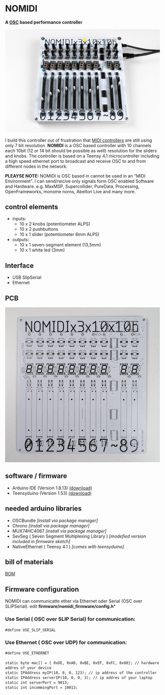 # NOMIDI
**A [OSC](http://opensoundcontrol.org/) based performance controller**

![NOMIDI Assembled](https://github.com/rlfbckr/nomidi/blob/1136a831244162e96c44ef483a0d44b69978a3aa/assets/images/nomidi_assembled.jpg)

I build this controller out of frustration that [MIDI controllers](https://en.wikipedia.org/wiki/MIDI_controller) are still using only 7 bit resolution. **NOMIDI** is a OSC based controller with 10 channels each 10bit (12 or 14 bit should be possible as well) resolution for the sliders and knobs. The controller is based on a Teensy 4.1 microcontroller including a high speed ethernet port to broadcast and receive OSC to and from different nodes in the network.
 
**PLEAYSE NOTE:** NOMIDI is OSC based in cannot be used in an "MIDI Environment". I can send/reicive only signals form OSC enabled Software and Hardware. e.g. MaxMSP, Supercollider, PureData, Processing, OpenFrameworks, monome norns, Abelton Live and many more.
 

## control elements
* inputs:
  - 10 x 2 knobs (potentiometer ALPS)
  - 10 x 2 pushbuttons
  - 10 x 1 slider (potentiometer 6mm ALPS)
* outputs: 
  - 10 x 1 seven-segment element (13,5mm)
  - 10 x 1 white led (3mm)

## Interface
- USB SlipSerial
- Ethernet

## PCB
![NOMIDI PCB](https://github.com/rlfbckr/nomidi/blob/1136a831244162e96c44ef483a0d44b69978a3aa/assets/images/nomidi_pcb.jpg)

## software / firmware
- Arduino IDE (Version 1.8.13) [(download)](https://www.arduino.cc/en/software)
- Teensyduino (Version 1.53) [(download)](https://www.pjrc.com/teensy/td_download.html)

## needed arduino libraries
- OSCBundle  *[install via package manager]*
- Chrono  *[install via package manager]*
- MUX74HC4067 *[install via package manager]*
- SevSeg ( Seven Segment Multiplexing Library ) *[modefied version included in firmware sketch]*
- NativeEthernet ( Teensy 4.1 ) *[comes with teensyduino]*

## bill of materials
[BOM](https://docs.google.com/spreadsheets/d/1EoTag_wGxFKfiME3yydL2qvFMf1TQeLivOXvCBYUS_A/edit#gid=0)

## Firmware configuration

NOMIDI can communicatte ether via Ethernet oder Serial (OSC over SLIPSerial). edit **firmware/nomidi_firmware/config.h***  

### Use Serial ( OSC over SLIP Serial) for communication:
```
#define USE_SLIP_SERIAL
```

### Use Ethernet ( OSC over UDP) for communication:
```
#define USE_ETHERNET

static byte mac[] = { 0xDE, 0xAD, 0xBE, 0xEF, 0xFC, 0x88}; // hardware addres of your device
static IPAddress myIP(10, 0, 0, 123); // ip address of the controller
static IPAddress serverIP(10, 0, 0, 3); // ip addres of your laptop
static int serverPort = 9013;
static int incommingPort = 10013;

```

